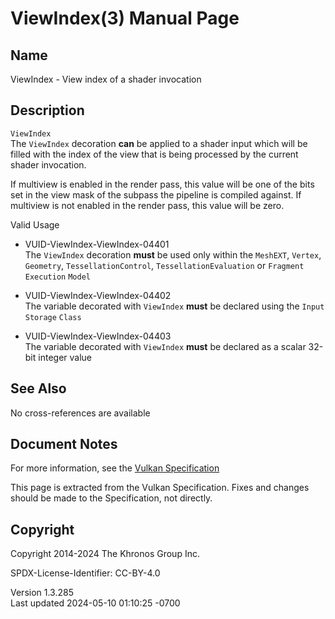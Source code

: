 # ViewIndex(3) Manual Page

## Name

ViewIndex - View index of a shader invocation



## <a href="#_description" class="anchor"></a>Description

`ViewIndex`  
The `ViewIndex` decoration **can** be applied to a shader input which
will be filled with the index of the view that is being processed by the
current shader invocation.

If multiview is enabled in the render pass, this value will be one of
the bits set in the view mask of the subpass the pipeline is compiled
against. If multiview is not enabled in the render pass, this value will
be zero.

Valid Usage

- <a href="#VUID-ViewIndex-ViewIndex-04401"
  id="VUID-ViewIndex-ViewIndex-04401"></a>
  VUID-ViewIndex-ViewIndex-04401  
  The `ViewIndex` decoration **must** be used only within the `MeshEXT`,
  `Vertex`, `Geometry`, `TessellationControl`, `TessellationEvaluation`
  or `Fragment` `Execution` `Model`

- <a href="#VUID-ViewIndex-ViewIndex-04402"
  id="VUID-ViewIndex-ViewIndex-04402"></a>
  VUID-ViewIndex-ViewIndex-04402  
  The variable decorated with `ViewIndex` **must** be declared using the
  `Input` `Storage` `Class`

- <a href="#VUID-ViewIndex-ViewIndex-04403"
  id="VUID-ViewIndex-ViewIndex-04403"></a>
  VUID-ViewIndex-ViewIndex-04403  
  The variable decorated with `ViewIndex` **must** be declared as a
  scalar 32-bit integer value

## <a href="#_see_also" class="anchor"></a>See Also

No cross-references are available

## <a href="#_document_notes" class="anchor"></a>Document Notes

For more information, see the <a
href="https://registry.khronos.org/vulkan/specs/1.3-extensions/html/vkspec.html#ViewIndex"
target="_blank" rel="noopener">Vulkan Specification</a>

This page is extracted from the Vulkan Specification. Fixes and changes
should be made to the Specification, not directly.

## <a href="#_copyright" class="anchor"></a>Copyright

Copyright 2014-2024 The Khronos Group Inc.

SPDX-License-Identifier: CC-BY-4.0

Version 1.3.285  
Last updated 2024-05-10 01:10:25 -0700
